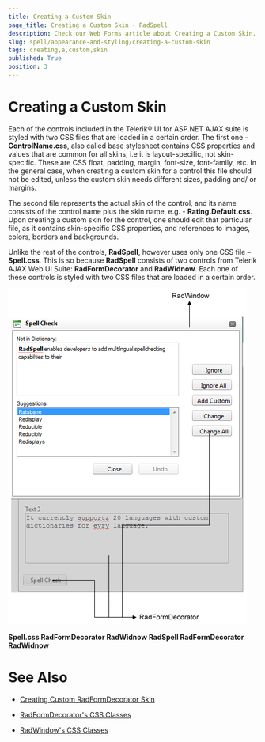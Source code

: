 ```yaml
---
title: Creating a Custom Skin
page_title: Creating a Custom Skin - RadSpell
description: Check our Web Forms article about Creating a Custom Skin.
slug: spell/appearance-and-styling/creating-a-custom-skin
tags: creating,a,custom,skin
published: True
position: 3
---
```


# Creating a Custom Skin

Each of the controls included in the Telerik® UI for ASP.NET AJAX suite is styled with two CSS files that are loaded in a certain order. The first one - **ControlName.css**, also called base stylesheet contains CSS properties and values that are common for all skins, i.e it is layout-specific, not skin-specific. These are CSS float, padding, margin, font-size, font-family, etc. In the general case, when creating a custom skin for a control this file should not be edited, unless the custom skin needs different sizes, padding and/ or margins.

The second file represents the actual skin of the control, and its name consists of the control name plus the skin name, e.g. - **Rating.Default.css**. Upon creating a custom skin for the control, one should edit that particular file, as it contains skin-specific CSS properties, and references to images, colors, borders and backgrounds.

Unlike the rest of the controls, **RadSpell**, however uses only one CSS file – **Spell.css**. This is so because **RadSpell** consists of two controls from Telerik AJAX Web UI Suite: **RadFormDecorator** and **RadWidnow**. Each one of these controls is styled with two CSS files that are loaded in a certain order.

![RadSpell's scheme](images/spell-scheme.png)

**Spell.css RadFormDecorator RadWidnow RadSpell RadFormDecorator RadWidnow**

# See Also

 * [Creating Custom RadFormDecorator Skin](https://www.telerik.com/help/aspnet-ajax/radformdecorator-creating-custom-skins.html)

 * [RadFormDecorator's CSS Classes](https://www.telerik.com/help/aspnet-ajax/formdecorator-css-classes.html)

 * [RadWindow's CSS Classes](https://www.telerik.com/help/aspnet-ajax/appearance-css-classes-usage.html)
